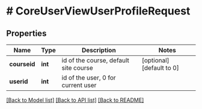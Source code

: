 # # CoreUserViewUserProfileRequest

## Properties

Name | Type | Description | Notes
------------ | ------------- | ------------- | -------------
**courseid** | **int** | id of the course, default site course | [optional] [default to 0]
**userid** | **int** | id of the user, 0 for current user |

[[Back to Model list]](../../README.md#models) [[Back to API list]](../../README.md#endpoints) [[Back to README]](../../README.md)
